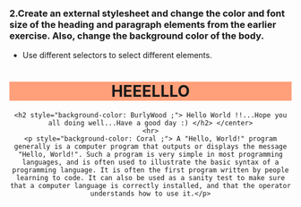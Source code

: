 ### 2.Create an external stylesheet and change the color and font size of the heading and paragraph elements from the earlier exercise. Also, change the background color of the body.

* Use different selectors to select different elements.

<!DOCTYPE html>
<html>
  <head>
    <title> HELLO PAGE </title>
  </head>
  <body>
  	<center> <h1 style="background-color: LightSalmon ;">HEEELLLO</h1> 
    
    <h2 style="background-color: BurlyWood ;"> Hello World !!...Hope you all doing well...Have a good day :) </h2> </center>
    <hr>
    <p style="background-color: Coral ;"> A "Hello, World!" program generally is a computer program that outputs or displays the message "Hello, World!". Such a program is very simple in most programming languages, and is often used to illustrate the basic syntax of a programming language. It is often the first program written by people learning to code. It can also be used as a sanity test to make sure that a computer language is correctly installed, and that the operator understands how to use it.</p>
  </body>
</html>
